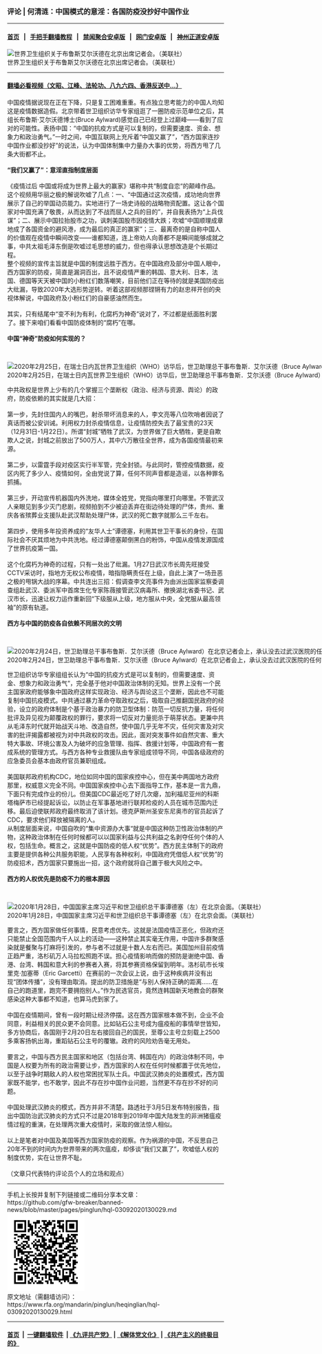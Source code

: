 ### 评论 | 何清涟：中国模式的意淫：各国防疫没抄好中国作业
------------------------

#### [首页](https://github.com/gfw-breaker/banned-news/blob/master/README.md) &nbsp;&nbsp;|&nbsp;&nbsp; [手把手翻墙教程](https://github.com/gfw-breaker/guides/wiki) &nbsp;&nbsp;|&nbsp;&nbsp; [禁闻聚合安卓版](https://github.com/gfw-breaker/bn-android) &nbsp;&nbsp;|&nbsp;&nbsp; [网门安卓版](https://github.com/oGate2/oGate) &nbsp;&nbsp;|&nbsp;&nbsp; [神州正道安卓版](https://github.com/SzzdOgate/update) 



<div id="headerimg">
 <img alt="世界卫生组织关于布鲁斯艾尔沃德在北京出席记者会。（美联社）" src="https://www.rfa.org/mandarin/yataibaodao/huanjing/hc-02242020160057.html/AP_20055587914004.jpg/@@images/2e0334d1-913d-4791-b067-1f8604c5ba59.jpeg" title="世界卫生组织关于布鲁斯艾尔沃德在北京出席记者会。（美联社）"/>
 <div id="headerimgcontents">
  <div id="headerimgcaption">
   <span>
    世界卫生组织关于布鲁斯艾尔沃德在北京出席记者会。（美联社）
   </span>
   <!-- zoomattribute -->
  </div>
  <!-- headerimgcaption -->
 </div>
 <!-- headerimagecontents -->
</div>

<hr/>


#### [翻墙必看视频（文昭、江峰、法轮功、八九六四、香港反送中...）](https://github.com/gfw-breaker/banned-news/blob/master/pages/link3.md)

<div id="storytext">
 <div>
  <div class="slot_header">
  </div>
 </div>
 <p>
  中国疫情据说现在正在下降，只是复工困难重重。有点独立思考能力的中国人均知这是疫情数据造假。北京带着世卫组织访华专家组逛了一圈防疫示范单位之后，其组长布鲁斯·艾尔沃德博士(Bruce Aylward)感觉自己已经登上过巅峰——看到了应对的可能性。表扬中国：“中国的抗疫方式是可以复制的，但需要速度、资金、想象力和政治勇气。”一时之间，中国互联网上充斥着“中国又赢了”，“西方国家连抄中国作业都没抄好”的说法，认为中国体制集中力量办大事的优势，将西方甩了几条大街都不止。
  <br/>
  <b>
   <br/>
   “我们又赢了”：意淫直指制度层面
  </b>
  <br/>
  <br/>
  《疫情过后 中国或将成为世界上最大的赢家》堪称中共“制度自恋“的颠峰作品。这个视频用华丽之极的解说吹嘘了几点：一、“中国通过这次疫情，成功地向世界展示了自己的举国动员能力。实地进行了一场史诗般的战略物资配置。这让各个国家对中国充满了敬畏，从而达到了不战而屈人之兵的目的”，并自我表扬为“上兵伐谋”；二、展示中国拉抬股市之功，讽刺美国股市因疫情大跌；吹嘘“中国顺理成章地成了各国资金的避风港，成为最后的真正的赢家”；三、最离奇的是自称中国人的价值观在疫情中瞬间改变——谁都知道，连上帝劝人向善都不是瞬间能够成就之事，中共太祖毛泽东倒是吹嘘过毛思想的威力，但也得承认思想改造是个长期过程。
  <br/>
  整个视频的宣传主旨就是中国的制度远胜于西方。在中国政府及部分中国人眼中，西方国家的防疫，简直是漏洞百出，且不说疫情严重的韩国、意大利、日本，法国、德国等天天被中国的小粉红们数落嘲笑，目前他们正在等待的就是美国防疫出大纰漏，导致2020年大选形势逆转。听着这部视频那铿锵有力的赵忠祥开创的央视体解说，中国政府及小粉红们的自豪感油然而生。
  <br/>
  <br/>
  其实，只有结尾中“变不利为有利，化腐朽为神奇”说对了，不过都是纸面胜利罢了。接下来咱们看看中国防疫体制的“腐朽”在哪。
  <br/>
  <br/>
  <b>
   中国“神奇”防疫如何实现的？
  </b>
 </p>
 <p>
  <b>
  </b>
  <br/>
  <div class="image-inline captioned" style="width:1500px;">
   <div style="width:1500px;">
    <img alt="2020年2月25日，在瑞士日内瓦世界卫生组织（WHO）访华后，世卫助理总干事布鲁斯．艾尔沃德（Bruce Aylward）在新闻发布会后与记者讲话。（法新社）" src="https://www.rfa.org/mandarin/yataibaodao/huanjing/lf-02262020094941.html/000_1PB1GZ-1.jpg" title="2020年2月25日，在瑞士日内瓦世界卫生组织（WHO）访华后，世卫助理总干事布鲁斯．艾尔沃德（Bruce Aylward）在新闻发布会后与记者讲话。（法新社）"/>
   </div>
   <div class="image-caption">
    <span style="width:1500px;">
     2020年2月25日，在瑞士日内瓦世界卫生组织（WHO）访华后，世卫助理总干事布鲁斯．艾尔沃德（Bruce Aylward）在新闻发布会后与记者讲话。（法新社）
    </span>
    <span class="copyright">
    </span>
   </div>
  </div>
 </p>
 <p>
  中共政权是世界上少有的几个掌握三个垄断权（政治、经济与资源、舆论）的政府，防疫依赖的其实就是几大招：
  <br/>
  <br/>
  第一步，先封住国内人的嘴巴，射杀带坏消息来的人，李文亮等八位吹哨者因说了真话而被公安训诫。利用权力封杀疫情信息，让疫情防控失去了最宝贵的23天（12月31日-1月22日）。所谓“封城”牺牲了武汉，为世界做了巨大牺牲，更是自欺欺人之说，封城之前放出了500万人，其中六万散往全世界，成为各国疫情最初来源。
  <br/>
  <br/>
  第二步，以雷霆手段对疫区实行半军管，完全封锁。与此同时，管控疫情数据，疫区内死了多少人、疫情如何，全由党说了算，任何不同声音都是造谣，以各种罪名抓捕。
  <br/>
  <br/>
  第三步，开动宣传机器国内外洗地，媒体全姓党，党指向哪里打向哪里。不管武汉人亲眼见到多少灭门悲剧，视频拍到不少被迫丢弃在街边待处理的尸体，贵州、重庆各省殡葬业支援队赴武汉帮助处理尸体，武汉的死亡数字就那么三千左右。
  <br/>
  <br/>
  第四步，使用多年投资养成的“友华人士”谭德塞，利用其世卫干事长的身份，在国际社会不厌其烦地为中共洗地。经过谭德塞颠倒黑白的粉饰，中国从疫情发源国成了世界抗疫第一国。
  <br/>
  <br/>
  这个化腐朽为神奇的过程，只有一处出了纰漏。1月27日武汉市长周先旺接受CCTV采访时，指地方无权公布疫情，暗指隐瞒责任在上级，自此上演了一场丑恶之极的甩锅大战的序幕。中共连出三招：假调查李文亮事件为由派出国家监察委调查组赴武汉、委派军中首席生化专家陈薇接管武汉病毒所、撤换湖北省委书记、武汉市长，迅速让权力运作重新回“下级服从上级，地方服从中央，全党服从最高领袖”的原有轨道。
  <br/>
  <br/>
  <b>
   西方与中国的防疫各自依赖不同层次的文明
  </b>
 </p>
 <p>
  <b>
  </b>
  <br/>
  <div class="image-inline captioned" style="width:1500px;">
   <div style="width:1500px;">
    <img alt="2020年2月24日，世卫助理总干事布鲁斯．艾尔沃德（Bruce Aylward）在北京记者会上，承认没去过武汉医院的任何“脏区”（dirty areas）。（法新社）" src="https://www.rfa.org/mandarin/yataibaodao/huanjing/lf-02262020094941.html/000_1P9746.jpg" title="2020年2月24日，世卫助理总干事布鲁斯．艾尔沃德（Bruce Aylward）在北京记者会上，承认没去过武汉医院的任何“脏区”（dirty areas）。（法新社）"/>
   </div>
   <div class="image-caption">
    <span style="width:1500px;">
     2020年2月24日，世卫助理总干事布鲁斯．艾尔沃德（Bruce Aylward）在北京记者会上，承认没去过武汉医院的任何“脏区”（dirty areas）。（法新社）
    </span>
    <span class="copyright">
    </span>
   </div>
  </div>
 </p>
 <p>
  世卫组织访华专家组组长认为“中国的抗疫方式是可以复制的，但需要速度、资金、想象力和政治勇气“，完全基于他对中国政治体制的无知。世界上没有一个民主国家政府能够象中国政府这样实现政治、经济与舆论这三个垄断，因此也不可能复制中国抗疫模式。中共通过暴力革命夺取政权之后，吸取自己推翻国民政府的经验，设立的政府体制是个基于政治暴力的防卫型体制：防范一切反抗力量，将任何批评及异见视为颠覆政权的罪行，要求将一切反对力量扼杀于萌芽状态。更兼中共从毛泽东时代就开始战天斗地、改造自然，使中国几乎无年不灾，任何灾害及对灾害的批评揭露都被视为对中共政权的攻击。因此，面对突发事件如自然灾害、重大特大事故、环境公害及人为破坏的应急管理、指挥、救援计划等，中国政府有一套成系统的管理方式。与西方各种专业救援队由专家组成领导不同，中国各级政府的应急委员会基本由政府官员兼职组成。
  <br/>
  <br/>
  美国联邦政府机构CDC，地位如同中国的国家疾控中心，但在美中两国地方政府那里，权威意义完全不同。中国国家疾控中心去下面指导工作，基本是一言九鼎，下面只有完成作业的份儿。但美国CDC最近吃了好几次瘪，加利福尼亚州的科斯塔梅萨市已经提起诉讼，以防止在军事基地进行联邦检疫的人员在城市范围内迁移。最后迫使联邦政府最终取消了该计划。德克萨斯州圣安东尼奥市的官员起诉了CDC，要求他们释放被隔离的人。
  <br/>
  从制度层面来说，中国自吹的“集中资源办大事“就是中国这种防卫性政治体制的产物，这种政治体制在任何时候都可以以国家利益与公共利益之名剥夺任何个体的人权，包括生命。概言之，这就是中国防疫的低人权“优势”。西方民主体制下的政府主要是提供各种公共服务职能，人民享有各种权利，中国政府凭借低人权“优势”的防疫招术，西方国家只要施出一招，这个政府就将自己置于极大风险之中。
  <br/>
  <br/>
  <b>
   西方的人权优先是防疫不力的根本原因
  </b>
 </p>
 <p>
  <b>
  </b>
  <br/>
  <div class="image-inline captioned" style="width:2500px;">
   <div style="width:2500px;">
    <img alt="2020年1月28日，中国国家主席习近平和世卫组织总干事谭德塞（左）在北京会面。（美联社）" src="https://www.rfa.org/mandarin/pinglun/linbaohua/lbh-02032020105530.html/1" title="2020年1月28日，中国国家主席习近平和世卫组织总干事谭德塞（左）在北京会面。（美联社）"/>
   </div>
   <div class="image-caption">
    <span style="width:2500px;">
     2020年1月28日，中国国家主席习近平和世卫组织总干事谭德塞（左）在北京会面。（美联社）
    </span>
    <span class="copyright">
    </span>
   </div>
  </div>
 </p>
 <p>
  要言之，西方国家做任何事情，民意考虑优先。这就是法国疫情正恶化，但政府还只能禁止全国范围内千人以上的活动——这种禁止其实毫无作用，中国许多群聚感染就是餐聚与打麻将引发的，参与者不过就是十数人左右而已。美国加州目前疫情正趋严重，洛杉矶万人马拉松照跑不误。担心疫情影响而做的预防是谢绝中国、香港、台湾、韩国和意大利的参赛者入赛，将其参赛资格保留到明年。洛杉矶市长埃里克·加塞蒂（Eric Garcetti）在赛前的一次会议上说，由于这种疾病并没有出现“团体传播”，没有理由取消。提出的防卫措施是“与别人保持正确的距离……在自己的跑道里，跑完不要拥抱别人。”作为民选官员，竟然连韩国新天地教会的群聚感染这种大事都不知道，也算马虎到家了。
  <br/>
  <br/>
  中国在疫情期间，曾有一段时期让经济停摆。这在西方国家根本做不到，企业不会同意，利益相关的民众更不会同意。比如钻石公主号成为瘟疫船的事情举世皆知，多方协商后，各国刚于2月20日左右接回自己的国民，至尊公主号立刻载上2500多乘客扬帆出海，重蹈钻石公主号的覆辙。政府的风险劝告毫无用处。
  <br/>
  <br/>
  要言之，中国与西方民主国家和地区（包括台湾、韩国在内）的政治体制不同，中国是人权要为所有的政治需要让步，西方国家的人权在任何时候都置于优先地位，以至于战争时期敌人的人权也常困扰军队士兵。中国武汉肺炎的处置模式，西方国家既不能学，也不敢学，因此不存在抄中国作业问题，当然更不存在抄不好的问题。
  <br/>
  <br/>
  中国处理武汉肺炎的模式，西方并非不清楚。路透社于3月5日发布特别报告，指出中国防治武汉肺炎的方式只不过是2018年到2019年中国大陆发生的非洲猪瘟疫情过程的重演，在处理两次重大疫情时，采取的做法惊人相似。
  <br/>
  <br/>
  以上是笔者对中国及美国等西方国家防疫的观察。作为祸源的中国，不反思自己20年不到的时间内为世界带来的两次瘟疫，却侈谈“我们又赢了”，吹嘘低人权的制度优势，实在让世界不耻。
  <br/>
  <br/>
  （文章只代表特约评论员个人的立场和观点）
 </p>
</div>

<hr/>
手机上长按并复制下列链接或二维码分享本文章：<br/>
https://github.com/gfw-breaker/banned-news/blob/master/pages/pinglun/hql-03092020130029.md <br/>
<a href='https://github.com/gfw-breaker/banned-news/blob/master/pages/pinglun/hql-03092020130029.md'><img src='https://github.com/gfw-breaker/banned-news/blob/master/pages/pinglun/hql-03092020130029.md.png'/></a> <br/>
原文地址（需翻墙访问）：https://www.rfa.org/mandarin/pinglun/heqinglian/hql-03092020130029.html


------------------------
#### [首页](https://github.com/gfw-breaker/banned-news/blob/master/README.md) &nbsp;|&nbsp; [一键翻墙软件](https://github.com/gfw-breaker/nogfw/blob/master/README.md) &nbsp;| [《九评共产党》](https://github.com/gfw-breaker/9ping.md/blob/master/README.md#九评之一评共产党是什么) | [《解体党文化》](https://github.com/gfw-breaker/jtdwh.md/blob/master/README.md) | [《共产主义的终极目的》](https://github.com/gfw-breaker/gczydzjmd.md/blob/master/README.md)


<img src='http://gfw-breaker.win/banned-news/pages/pinglun/hql-03092020130029.md' width='0px' height='0px'/>